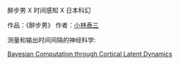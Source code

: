 醉步男 X 时间感知 X 日本科幻

作品：《醉步男》
作者：[小林泰三](https://zh.wikipedia.org/wiki/小林泰三)

测量和输出时间间隔的神经科学:

[Bayesian Computation through Cortical Latent Dynamics](https://www.sciencedirect.com/science/article/pii/S0896627319305628)
